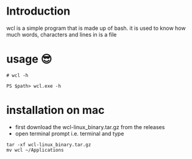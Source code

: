 
# Introduction
wcl is a simple program that is made up of bash. it is used to know how much words, characters and lines in is a file

# usage 😎
```linux
# wcl -h
```

```windows
PS $path> wcl.exe -h
```

# installation on mac
- first download the wcl-linux_binary.tar.gz from the releases
- open terminal prompt i.e. terminal and type
```
tar -xf wcl-linux_binary.tar.gz
mv wcl ~/Applications
```

